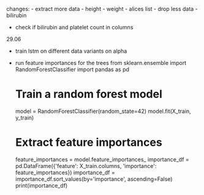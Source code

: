 changes:
    - extract more data
        - height
        - weight 
        - alices list
    - drop less data
        - bilirubin

- check if bilirubin and platelet count in columns

29.06

- train lstm on different data variants on alpha
- run feature importances for the trees
    from sklearn.ensemble import RandomForestClassifier
    import pandas as pd

    # Train a random forest model
    model = RandomForestClassifier(random_state=42)
    model.fit(X_train, y_train)

    # Extract feature importances
    feature_importances = model.feature_importances_
    importance_df = pd.DataFrame({'feature': X_train.columns, 'importance': feature_importances})
    importance_df = importance_df.sort_values(by='importance', ascending=False)
    print(importance_df)
